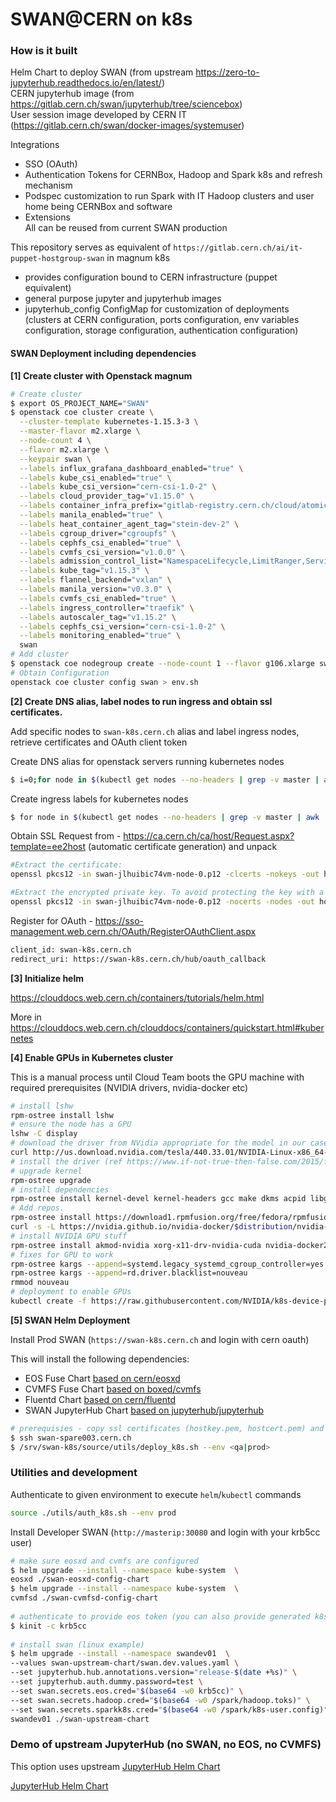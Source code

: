 # SWAN@CERN on k8s

### How is it built

Helm Chart to deploy SWAN (from upstream https://zero-to-jupyterhub.readthedocs.io/en/latest/)  
CERN jupyterhub image (from https://gitlab.cern.ch/swan/jupyterhub/tree/sciencebox)  
User session image developed by CERN IT (https://gitlab.cern.ch/swan/docker-images/systemuser)  
  
Integrations  

- SSO (OAuth) 
- Authentication Tokens for CERNBox, Hadoop and Spark k8s and refresh mechanism  
- Podspec customization to run Spark with IT Hadoop clusters and user home being CERNBox and software  
- Extensions  
	All can be reused from current SWAN production  
  
This repository serves as equivalent of `https://gitlab.cern.ch/ai/it-puppet-hostgroup-swan` in magnum k8s

- provides configuration bound to CERN infrastructure (puppet equivalent)
- general purpose jupyter and jupyterhub images
- jupyterhub_config ConfigMap for customization of deployments (clusters at CERN configuration, ports configuration, env variables configuration, storage configuration, authentication configuration)

#### SWAN Deployment including dependencies

<b>[1] Create cluster with Openstack magnum </b>

```bash
# Create cluster
$ export OS_PROJECT_NAME="SWAN"
$ openstack coe cluster create \
  --cluster-template kubernetes-1.15.3-3 \
  --master-flavor m2.xlarge \
  --node-count 4 \
  --flavor m2.xlarge \
  --keypair swan \
  --labels influx_grafana_dashboard_enabled="true" \
  --labels kube_csi_enabled="true" \
  --labels kube_csi_version="cern-csi-1.0-2" \
  --labels cloud_provider_tag="v1.15.0" \
  --labels container_infra_prefix="gitlab-registry.cern.ch/cloud/atomic-system-containers/" \
  --labels manila_enabled="true" \
  --labels heat_container_agent_tag="stein-dev-2" \
  --labels cgroup_driver="cgroupfs" \
  --labels cephfs_csi_enabled="true" \
  --labels cvmfs_csi_version="v1.0.0" \
  --labels admission_control_list="NamespaceLifecycle,LimitRanger,ServiceAccount,DefaultStorageClass,DefaultTolerationSeconds,MutatingAdmissionWebhook,ValidatingAdmissionWebhook,ResourceQuota,Priority" \
  --labels kube_tag="v1.15.3" \
  --labels flannel_backend="vxlan" \
  --labels manila_version="v0.3.0" \
  --labels cvmfs_csi_enabled="true" \
  --labels ingress_controller="traefik" \
  --labels autoscaler_tag="v1.15.2" \
  --labels cephfs_csi_version="cern-csi-1.0-2" \
  --labels monitoring_enabled="true" \
  swan
# Add cluster
$ openstack coe nodegroup create --node-count 1 --flavor g106.xlarge swan gpu
# Obtain Configuration
openstack coe cluster config swan > env.sh
```

<b>[2] Create DNS alias, label nodes to run ingress and obtain ssl certificates. </b>

Add specific nodes to `swan-k8s.cern.ch` alias and label ingress nodes, retrieve certificates and OAuth client token

Create DNS alias for openstack servers running kubernetes nodes
```bash
$ i=0;for node in $(kubectl get nodes --no-headers | grep -v master | awk '{print $1}'); do openstack server set --property landb-alias=swan-k8s--load-$i- $node; i=$(($i + 1)); done
```

Create ingress labels for kubernetes nodes
```bash
$ for node in $(kubectl get nodes --no-headers | grep -v master | awk '{print $1}'); do kubectl label node $node role=ingress; done
```

Obtain SSL
Request from - https://ca.cern.ch/ca/host/Request.aspx?template=ee2host (automatic certificate generation) and unpack
```bash
#Extract the certificate:
openssl pkcs12 -in swan-jlhuibic74vm-node-0.p12 -clcerts -nokeys -out hostcert.pem

#Extract the encrypted private key. To avoid protecting the key with a passphrase, specify the -nodes option:
openssl pkcs12 -in swan-jlhuibic74vm-node-0.p12 -nocerts -nodes -out hostkey.pem
```

Register for OAuth - https://sso-management.web.cern.ch/OAuth/RegisterOAuthClient.aspx

```bash
client_id: swan-k8s.cern.ch
redirect_uri: https://swan-k8s.cern.ch/hub/oauth_callback
```

<b>[3] Initialize helm</b>

https://clouddocs.web.cern.ch/containers/tutorials/helm.html

More in 
https://clouddocs.web.cern.ch/clouddocs/containers/quickstart.html#kubernetes

<b>[4] Enable GPUs in Kubernetes cluster</b>

This is a manual process until Cloud Team boots the GPU machine with required prerequisites (NVIDIA drivers, nvidia-docker etc)

```bash
# install lshw
rpm-ostree install lshw
# ensure the node has a GPU
lshw -C display
# download the driver from NVidia appropriate for the model in our case Tesla V100 PCIe 32GB
curl http://us.download.nvidia.com/tesla/440.33.01/NVIDIA-Linux-x86_64-440.33.01.run -o NVIDIA-Linux-x86_64-440.33.01.run
# install the driver (ref https://www.if-not-true-then-false.com/2015/fedora-nvidia-guide/)
# upgrade kernel
rpm-ostree upgrade
# install dependencies
rpm-ostree install kernel-devel kernel-headers gcc make dkms acpid libglvnd-glx libglvnd-opengl libglvnd-devel pkgconfig
# Add repos.
rpm-ostree install https://download1.rpmfusion.org/free/fedora/rpmfusion-free-release-$(rpm -E %fedora).noarch.rpm https://download1.rpmfusion.org/nonfree/fedora/rpmfusion-nonfree-release-$(rpm -E %fedora).noarch.rpm
curl -s -L https://nvidia.github.io/nvidia-docker/$distribution/nvidia-docker.repo | tee /etc/yum.repos.d/nvidia-docker.repo
# install NVIDIA GPU stuff
rpm-ostree install akmod-nvidia xorg-x11-drv-nvidia-cuda nvidia-docker2
# fixes for GPU to work
rpm-ostree kargs --append=systemd.legacy_systemd_cgroup_controller=yes
rpm-ostree kargs --append=rd.driver.blacklist=nouveau
rmmod nouveau
# deployment to enable GPUs
kubectl create -f https://raw.githubusercontent.com/NVIDIA/k8s-device-plugin/1.0.0-beta4/nvidia-device-plugin.yml
```

<b>[5] SWAN Helm Deployment</b>

Install Prod SWAN (`https://swan-k8s.cern.ch` and login with cern oauth)

This will install the following dependencies:
- EOS Fuse Chart [based on cern/eosxd](https://gitlab.cern.ch/helm/charts/cern/eosxd)
- CVMFS Fuse Chart [based on boxed/cvmfs](https://gitlab.cern.ch/cernbox/boxed/tree/master/cvmfs.d)
- Fluentd Chart [based on cern/fluentd](https://gitlab.cern.ch/helm/charts/cern/fluentd)
- SWAN JupyterHub Chart [based on jupyterhub/jupyterhub](https://github.com/jupyterhub/helm-chart)

```bash
# prerequisies - copy ssl certificates (hostkey.pem, hostcert.pem) and kubeconfig to swan-spare003:/srv/swan-k8s/private
$ ssh swan-spare003.cern.ch
$ /srv/swan-k8s/source/utils/deploy_k8s.sh --env <qa|prod>
```

### Utilities and development

Authenticate to given environment to execute `helm`/`kubectl` commands

```bash
source ./utils/auth_k8s.sh --env prod
```

Install Developer SWAN (`http://masterip:30080` and login with your krb5cc user)

```bash
# make sure eosxd and cvmfs are configured
$ helm upgrade --install --namespace kube-system  \
eosxd ./swan-eosxd-config-chart
$ helm upgrade --install --namespace kube-system  \
cvmfsd ./swan-cvmfsd-config-chart
 
# authenticate to provide eos token (you can also provide generated k8s and hadoop base64 tokens if needed)
$ kinit -c krb5cc
 
# install swan (linux example)
$ helm upgrade --install --namespace swandev01  \
--values swan-upstream-chart/swan.dev.values.yaml \
--set jupyterhub.hub.annotations.version="release-$(date +%s)" \
--set jupyterhub.auth.dummy.password=test \
--set swan.secrets.eos.cred="$(base64 -w0 krb5cc)" \
--set swan.secrets.hadoop.cred="$(base64 -w0 /spark/hadoop.toks)" \
--set swan.secrets.sparkk8s.cred="$(base64 -w0 /spark/k8s-user.config)" \
swandev01 ./swan-upstream-chart
```

### Demo of upstream JupyterHub (no SWAN, no EOS, no CVMFS)
This option uses upstream [JupyterHub Helm Chart](https://jupyterhub.github.io/helm-chart/)

[JupyterHub Helm Chart](jupyterhub-upstream-chart/README.md)
